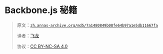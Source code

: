 # Backbone.js 秘籍

> 原文：[`zh.annas-archive.org/md5/7a1480849b08fe64b97a1e5db11667fa`](https://zh.annas-archive.org/md5/7a1480849b08fe64b97a1e5db11667fa)
> 
> 译者：[飞龙](https://github.com/wizardforcel)
> 
> 协议：[CC BY-NC-SA 4.0](http://creativecommons.org/licenses/by-nc-sa/4.0/)